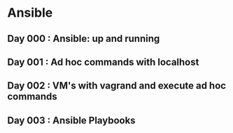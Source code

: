 # Ansible

## Day 000 : Ansible: up and running

## Day 001 : Ad hoc commands with localhost

## Day 002 : VM's with vagrand and execute ad hoc commands

## Day 003 : Ansible Playbooks


